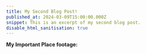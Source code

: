 ```yaml
---
title: My Second Blog Post!
published_at: 2024-03-09T15:00:00.000Z
snippet: This is an excerpt of my second blog post.
disable_html_sanitisation: true
---
```


**My Important Place footage:**

<!-- # This is h1

## This is h2

_underline_

**bold** -->
